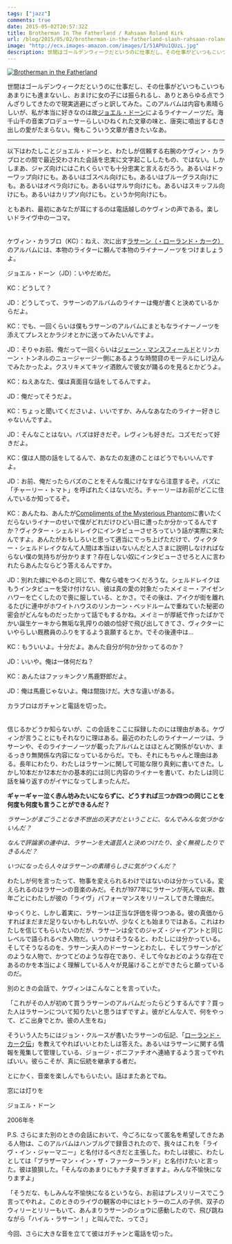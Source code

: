 ```yaml
---
tags: ["jazz"]
comments: true
date: 2015-05-02T20:57:32Z
title: Brotherman In The Fatherland / Rahsaan Roland Kirk
url: /blog/2015/05/02/brotherman-in-the-fatherland-slash-rahsaan-roland-kirk/
image: "http://ecx.images-amazon.com/images/I/51APUu1QUzL.jpg"
description: 世間はゴールデンウィークだというのに仕事だし、その仕事がどいつもこいつもあまりにも進まないし、おまけに女の子には振られるし、ありとあらゆる点でうんざりしてきたので現実逃避にざっと訳してみた。このアルバムは内容も素晴らしいが、私が本当に好きなのは故ジョエル・ドーンによるライナーノーツだ。海千山千の音楽プロデューサーらしいひねくれた文章の味と、唐突に噴出するむき出しの愛がたまらない。俺もこういう文章が書きたいなあ。
---
```


<a href="http://www.amazon.co.jp/exec/obidos/ASIN/B000ERU7IY/myhumangetsme-22/ref=nosim/" name="amazletlink" target="_blank"><img src="http://ecx.images-amazon.com/images/I/51APUu1QUzL.jpg" alt="Brotherman in the Fatherland" style="border: none;" /></a>

世間はゴールデンウィークだというのに仕事だし、その仕事がどいつもこいつもあまりにも進まないし、おまけに女の子には振られるし、ありとあらゆる点でうんざりしてきたので現実逃避にざっと訳してみた。このアルバムは内容も素晴らしいが、私が本当に好きなのは故[ジョエル・ドーン](http://www.nytimes.com/2007/12/19/arts/19dorn.html)によるライナーノーツだ。海千山千の音楽プロデューサーらしいひねくれた文章の味と、唐突に噴出するむき出しの愛がたまらない。俺もこういう文章が書きたいなあ。

* * *

以下はわたしことジョエル・ドーンと、わたしが信頼する右腕のケヴィン・カラブロとの間で最近交わされた会話を忠実に文字起こししたもの、ではない。しかしまあ、ジャズ向けにはこれくらいでも十分忠実と言えるだろう。あるいはドゥーワップ向けにも。あるいはゴスペル向けにも。あるいはブルーグラス向けにも。あるいはオペラ向けにも。あるいはサルサ向けにも。あるいはスキッフル向けにも。あるいはカリプソ向けにも。というか何向けにも。

ともあれ、最初にあなたが耳にするのは電話越しのケヴィンの声である。楽しいドライヴ中の一コマ。
<br/>
<br/>
<br/>
ケヴィン・カラブロ（KC）：ねえ、次に出す[ラサーン（・ローランド・カーク）](http://ja.wikipedia.org/wiki/%E3%83%AD%E3%83%BC%E3%83%A9%E3%83%B3%E3%83%89%E3%83%BB%E3%82%AB%E3%83%BC%E3%82%AF)のアルバムには、本物のライターに頼んで本物のライナーノーツをつけましょうよ。

ジョエル・ドーン（JD）：いやだめだ。

KC：どうして？

JD：どうしてって、ラサーンのアルバムのライナーは俺が書くと決めているからだよ。

KC：でも、一回くらいは僕もラサーンのアルバムにまともなライナーノーツを添えてプレスとかラジオとかに送ってみたいんですよ。

JD：そりゃお前、俺だって一回くらいは[ジェーン・マンスフィールド](http://ja.wikipedia.org/wiki/%E3%82%B8%E3%82%A7%E3%83%BC%E3%83%B3%E3%83%BB%E3%83%9E%E3%83%B3%E3%82%B9%E3%83%95%E3%82%A3%E3%83%BC%E3%83%AB%E3%83%89)とリンカーン・トンネルのニュージャージー側にあるような時間貸のモーテルにしけ込んでみたかったよ。クスリキメてキツイ酒飲んで彼女が踊るのを見るとかどうよ。

KC：ねえあなた、僕は真面目な話をしてるんですよ。

JD：俺だってそうだよ。

KC：ちょっと聞いてくださいよ、いいですか、みんなあなたのライナー好きじゃないんですよ。

JD：そんなことはない。バズは好きだぞ。レヴィンも好きだ。コズモだって好きだよ。

KC：僕は人間の話をしてるんで、あなたの友達のことはどうでもいいんですよ。

JD：お前、俺だったらバズのことをそんな風にけなすなら注意するぞ。バズに「チャーリー・トマト」を呼ばれたくはないだろ。チャーリーはお前がどこに住んでいるか知ってるぞ。

KC：あんたね、あんたが<a href="http://www.amazon.co.jp/exec/obidos/ASIN/B00008ZL6M/myhumangetsme-22/ref=nosim/" name="amazletlink" target="_blank">Compliments of the Mysterious Phantom</a>に書いたくだらないライナーのせいで僕がどれだけひどい目に遭ったか分かってるんですか？ヴィクター・シェルドレイクにインタビューさせろっていう話が実際に来たんですよ。あんたがおもしろいと思って適当にでっち上げただけで、ヴィクター・シェルドレイクなんて人間は本当はいないんだと人さまに説明しなければならない僕の気持ちが分かります？存在しない奴にインタビューさせろと人に言われたらあんたならどう答えるんですか。

JD：別れた嫁にやるのと同じで、俺なら嘘をつくだろうな。シェルドレイクはもうインタビューを受け付けない、彼は真の愛の対象だったメイミー・アイゼンハワーを亡くしたので喪に服している、とかさ。でその後は、アイクが街を離れるたびに連中がホワイトハウスのリンカーン・ベッドルームで重ねていた秘密の密会がどんなものだったかって話でもするかね。メイミーが厚紙で作ったばかでかい誕生ケーキから無垢な乳搾りの娘の恰好で飛び出してきてさ、ヴィクターにいやらしい厩務員のふりをするよう哀願するとか。でその後連中は…

KC：もういいよ。十分だよ。あんた自分が何か分かってるのか？

JD：いいや。俺は一体何だね？

KC：あんたはファッキンクソ馬鹿野郎だよ。

JD：俺は馬鹿じゃないよ。俺は間抜けだ。大きな違いがある。

カラブロはガチャンと電話を切った。
<br/>
<br/>
<br/>
信じるかどうか知らないが、この会話をここに採録したのには理由がある。ケヴィンが言うことにもそれなりに理はある。最近のわたしのライナーノーツは、ラサーンや、そのライナーノーツが載ったアルバムとはほとんど関係がないか、まるっきり無関係な内容になっているからだ。でも、それにもちゃんと理由はある。長年にわたり、わたしはラサーンに関して可能な限り真剣に書いてきた。しかし10本だか12本だかの基本的には同じ内容のライナーを書いて、わたしは同じ話を繰り返すのがイヤになってしまったんだ。

**ギャーギャー泣く赤ん坊みたいにならずに、どうすれば三つか四つの同じことを何度も何度も言うことができるんだ？**

*ラサーンがまごうことなき不世出の天才だということに、なんでみんな気づかないんだ？*

*なんで評論家の連中は、ラサーンを大道芸人と決めつけたり、全く無視したりできるんだ？*

*いつになったら人々はラサーンの素晴らしさに気がつくんだ？*

わたしが何を言ったって、物事を変えられるわけではないのは分かっている。変えられるのはラサーンの音楽のみだ。それが1977年にラサーンが死んで以来、数年ごとにわたしが彼の「ライヴ」パフォーマンスをリリースしてきた理由だ。

ゆっくりと、しかし着実に、ラサーンは正当な評価を得つつある。彼の真価からすればまだまだ足りないかもしれないが、少なくとも始まりではある。これはわたしを信じてもらいたいのだが、ラサーンは全てのジャズ・ジャイアントと同じレベルで語られるべき人物だ。いつかはそうなると、わたしには分かっている。そしてそうなるのを、ラサーン夫人のドーサーンとわたし、そしてラサーンがどのような人物で、かつてどのような存在であり、そして今なおどのような存在であるのかを本当によく理解している人々が見届けることができたらと願っているのだ。

別のときの会話で、ケヴィンはこんなことを言っていた。

「これがその人が初めて買うラサーンのアルバムだったらどうするんです？買った人はラサーンについて知りたいと思うはずですよ。彼がどんな人で、何をやって、どこ出身でとか。彼の人生をね」

そういう人たちにはジョン・クルースが書いたラサーンの伝記、「<a href="http://www.amazon.co.jp/exec/obidos/ASIN/4309268250/myhumangetsme-22/ref=nosim/" name="amazletlink" target="_blank">ローランド・カーク伝</a>」を教えてやればいいとわたしは答えた。あるいはラサーンに関する情報を蒐集して管理している、ジョージ・ボニファチオへ連絡するよう言ってやればいい。彼らこそが、真に伝統を継承する者だ。

とにかく、音楽を楽しんでもらいたい。話はまたあとでね。

窓には灯りを

ジョエル・ドーン

2006年冬

P.S. さらにまた別のときの会話において、今ごろになって匿名を希望してきたある人物は、このアルバムはハンブルグで録音されたので、我々はこれを「ライヴ・イン・ジャーマニー」と名付けるべきだと主張した。わたしは彼に、わたしとしては「ブラザーマン・イン・ザ・ファーターランド」と名付けたいと言った。彼は狼狽した。「そんなのあまりにもナチ臭すぎますよ。みんな不愉快になりますよ」

「そうだな、もしみんな不愉快になるというなら、お前はプレスリリースでこう言ってやれよ。このときのライヴの観客の中にはヒトラーの二人の子供、双子のウィリーとリリーもいて、あんまりラサーンのショウに感動したので、飛び跳ねながら「ハイル・ラサーン！」と叫んでた、ってさ」

今回、さらに大きな音を立てて彼はガチャンと電話を切った。



